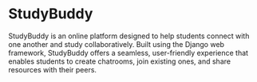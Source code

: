 # StudyBuddy
StudyBuddy is an online platform designed to help students connect with one another and study collaboratively. Built using the Django web framework, StudyBuddy offers a seamless, user-friendly experience that enables students to create chatrooms, join existing ones, and share resources with their peers.
